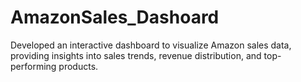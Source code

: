 # AmazonSales_Dashoard
Developed an interactive dashboard to visualize Amazon sales data, providing insights into sales trends, revenue distribution, and top-performing products.
